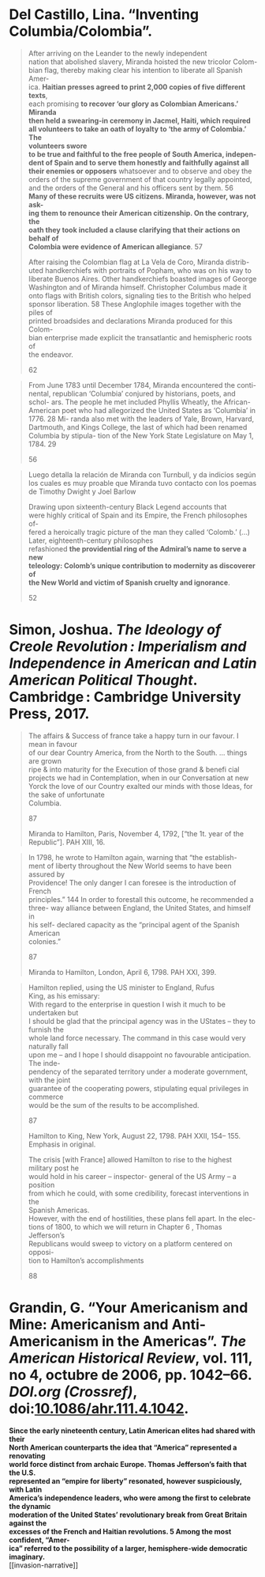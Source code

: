 # Del Castillo, Lina. “Inventing Columbia/Colombia”. 

> After arriving on the Leander to the newly independent  
> nation that abolished slavery, Miranda hoisted the new tricolor Colom-  
> bian flag, thereby making clear his intention to liberate all Spanish Amer-  
> ica. **Haitian presses agreed to print 2,000 copies of five different texts**,  
> each promising **to recover ‘our glory as Colombian Americans.’ Miranda**  
> **then held a swearing-in ceremony in Jacmel, Haiti, which required all volunteers to take an oath of loyalty to ‘the army of Colombia.’ The**  
> **volunteers swore**  
> **to be true and faithful to the free people of South America, indepen-**  
> **dent of Spain and to serve them honestly and faithfully against all**  
> **their enemies or opposers** whatsoever and to observe and obey the  
> orders of the supreme government of that country legally appointed,  
> and the orders of the General and his officers sent by them. 56  
> **Many of these recruits were US citizens. Miranda, however, was not ask-**  
> **ing them to renounce their American citizenship. On the contrary, the**  
> **oath they took included a clause clarifying that their actions on behalf of**  
> **Colombia were evidence of American allegiance**. 57
> 
> After raising the Colombian flag at La Vela de Coro, Miranda distrib-  
> uted handkerchiefs with portraits of Popham, who was on his way to  
> liberate Buenos Aires. Other handkerchiefs boasted images of George  
> Washington and of Miranda himself. Christopher Columbus made it  
> onto flags with British colors, signaling ties to the British who helped  
> sponsor liberation. 58 These Anglophile images together with the piles of  
> printed broadsides and declarations Miranda produced for this Colom-  
> bian enterprise made explicit the transatlantic and hemispheric roots of  
> the endeavor.
> 
> 62


> From June 1783 until December 1784, Miranda encountered the conti-
> nental, republican ‘Columbia’ conjured by historians, poets, and schol-
> ars. The people he met included Phyllis Wheatly, the African-American
> poet who had allegorized the United States as ‘Columbia’ in 1776. 28 Mi-
> randa also met with the leaders of Yale, Brown, Harvard, Dartmouth, and
> Kings College, the last of which had been renamed Columbia by stipula-
> tion of the New York State Legislature on May 1, 1784. 29
> 
> 56


> Luego detalla la relación de Miranda con Turnbull, y da indicios según los cuales es muy proable que Miranda tuvo contacto con los poemas de Timothy Dwight y Joel Barlow
> 
> 
> Drawing upon sixteenth-century Black Legend accounts that  
> were highly critical of Spain and its Empire, the French philosophes of-  
> fered a heroically tragic picture of the man they called ‘Colomb.’ (...) Later, eighteenth-century philosophes  
> refashioned **the providential ring of the Admiral’s name to serve a new**  
> **teleology: Colomb’s unique contribution to modernity as discoverer of**  
> **the New World and victim of Spanish cruelty and ignorance**.
> 
> 52





# Simon, Joshua. _The Ideology of Creole Revolution : Imperialism and Independence in American and Latin American Political Thought_. Cambridge : Cambridge University Press, 2017.

> The affairs & Success of france take a happy turn in our favour. I mean in favour  
> of our dear Country America, from the North to the South. ... things are grown  
> ripe & into maturity for the Execution of those grand & benefi cial projects we had in Contemplation, when in our Conversation at new Yorck the love of our Country exalted our minds with those Ideas, for the sake of unfortunate  
> Columbia.
> 
> 87
> 
> Miranda to Hamilton, Paris, November 4, 1792, \[“the 1t. year of the  
> Republic”\]. PAH XIII, 16.


> In 1798, he wrote to Hamilton again, warning that “the establish-  
> ment of liberty throughout the New World seems to have been assured by  
> Providence! The only danger I can foresee is the introduction of French  
> principles.” 144 In order to forestall this outcome, he recommended a  
> three- way alliance between England, the United States, and himself in  
> his self- declared capacity as the “principal agent of the Spanish American  
> colonies.”
> 
> 87
> 
> Miranda to Hamilton, London, April 6, 1798. PAH XXI, 399.


> Hamilton replied, using the US minister to England, Rufus  
> King, as his emissary:  
> With regard to the enterprise in question I wish it much to be undertaken but  
> I should be glad that the principal agency was in the UStates – they to furnish the  
> whole land force necessary. The command in this case would very naturally fall  
> upon me – and I hope I should disappoint no favourable anticipation. The inde-  
> pendency of the separated territory under a moderate government, with the joint  
> guarantee of the cooperating powers, stipulating equal privileges in commerce  
> would be the sum of the results to be accomplished.
> 
> 87
> 
> Hamilton to King, New York, August 22, 1798. PAH XXII, 154– 155.  
> Emphasis in original.
> 
> The crisis \[with France\] allowed Hamilton to rise to the highest military post he  
> would hold in his career – inspector- general of the US Army – a position  
> from which he could, with some credibility, forecast interventions in the  
> Spanish Americas.  
> However, with the end of hostilities, these plans fell apart. In the elec-  
> tions of 1800, to which we will return in Chapter 6 , Thomas Jefferson’s  
> Republicans would sweep to victory on a platform centered on opposi-  
> tion to Hamilton’s accomplishments
> 
> 88

# Grandin, G. “Your Americanism and Mine: Americanism and Anti-Americanism in the Americas”. _The American Historical Review_, vol. 111, no 4, octubre de 2006, pp. 1042–66. _DOI.org (Crossref)_, doi:[10.1086/ahr.111.4.1042](https://doi.org/10.1086/ahr.111.4.1042).

**Since the early nineteenth century, Latin American elites had shared with their**  
**North American counterparts the idea that “America” represented a renovating**  
**world force distinct from archaic Europe. Thomas Jefferson’s faith that the U.S.**  
**represented an “empire for liberty” resonated, however suspiciously, with Latin**  
**America’s independence leaders, who were among the first to celebrate the dynamic**  
**moderation of the United States’ revolutionary break from Great Britain against the**  
**excesses of the French and Haitian revolutions. 5 Among the most confident, “Amer-**  
**ica” referred to the possibility of a larger, hemisphere-wide democratic imaginary.**  
[[invasion-narrative]]